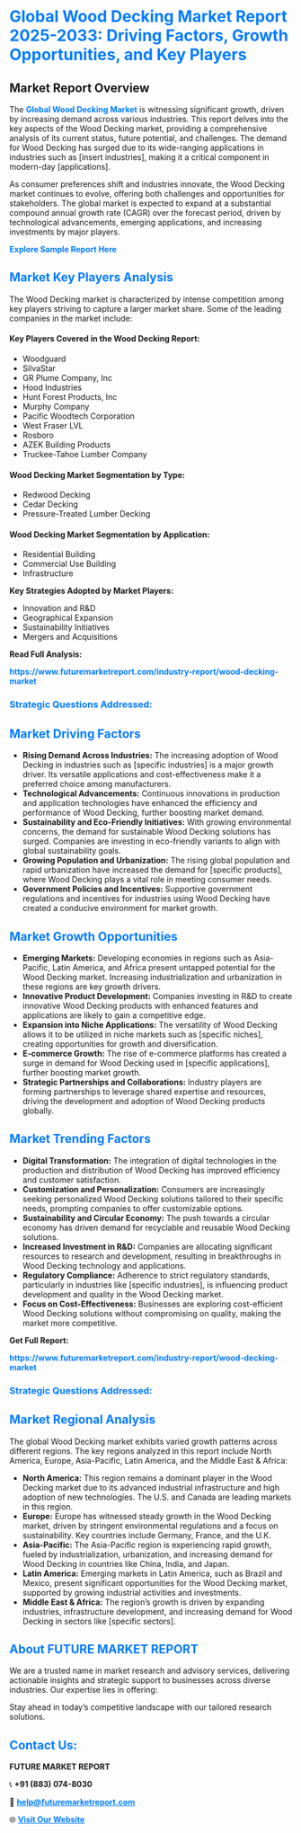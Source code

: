 <h1 style="color: #007BFF;">Global Wood Decking Market Report 2025-2033: Driving Factors, Growth Opportunities, and Key Players</h1>

<section id="overview">
<h2>Market Report Overview</h2>
<p>The <a href="https://www.futuremarketreport.com/industry-report/wood-decking-market" style="color: #007BFF; text-decoration: none;"><strong>Global Wood Decking Market</strong></a> is witnessing significant growth, driven by increasing demand across various industries. This report delves into the key aspects of the Wood Decking market, providing a comprehensive analysis of its current status, future potential, and challenges. The demand for Wood Decking has surged due to its wide-ranging applications in industries such as [insert industries], making it a critical component in modern-day [applications].</p>
<p>As consumer preferences shift and industries innovate, the Wood Decking market continues to evolve, offering both challenges and opportunities for stakeholders. The global market is expected to expand at a substantial compound annual growth rate (CAGR) over the forecast period, driven by technological advancements, emerging applications, and increasing investments by major players.</p>
</section>

<section id="overview">
<p><a href="https://www.futuremarketreport.com/request-sample/reportId=102282" style="color: #007BFF; text-decoration: none;"><strong>Explore Sample Report Here</strong></a></p>
</section>

<section id="key-players">
<h2 style="color: #007BFF;">Market Key Players Analysis</h2>
<p>The Wood Decking market is characterized by intense competition among key players striving to capture a larger market share. Some of the leading companies in the market include:</p>
<h4>Key Players Covered in the Wood Decking Report:</h4>
<ul><li>Woodguard</li><li>SilvaStar</li><li>GR Plume Company, Inc</li><li>Hood Industries</li><li>Hunt Forest Products, Inc</li><li>Murphy Company</li><li>Pacific Woodtech Corporation</li><li>West Fraser LVL</li><li>Rosboro</li><li>AZEK Building Products</li><li>Truckee-Tahoe Lumber Company</li></ul>
<h4>Wood Decking Market Segmentation by Type:</h4>
<ul><li>Redwood Decking</li><li>Cedar Decking</li><li>Pressure-Treated Lumber Decking</li></ul>

<h4>Wood Decking Market Segmentation by Application:</h4>
<ul><li>Residential Building</li><li>Commercial Use Building</li><li>Infrastructure</li></ul>
<p><strong>Key Strategies Adopted by Market Players:</strong></p>
<ul>
<li>Innovation and R&D</li>
<li>Geographical Expansion</li>
<li>Sustainability Initiatives</li>
<li>Mergers and Acquisitions</li>
</ul>
</section>

<section>
<p><strong>Read Full Analysis: </strong></p><a href="https://www.futuremarketreport.com/industry-report/wood-decking-market" style="color: #007BFF; text-decoration: none;"><strong>https://www.futuremarketreport.com/industry-report/wood-decking-market</strong></a>
<h3 style="color: #007BFF;">Strategic Questions Addressed:</h3>
</section>

<section id="driving-factors">
<h2 style="color: #007BFF;">Market Driving Factors</h2>
<ul>
<li><strong>Rising Demand Across Industries:</strong> The increasing adoption of Wood Decking in industries such as [specific industries] is a major growth driver. Its versatile applications and cost-effectiveness make it a preferred choice among manufacturers.</li>
<li><strong>Technological Advancements:</strong> Continuous innovations in production and application technologies have enhanced the efficiency and performance of Wood Decking, further boosting market demand.</li>
<li><strong>Sustainability and Eco-Friendly Initiatives:</strong> With growing environmental concerns, the demand for sustainable Wood Decking solutions has surged. Companies are investing in eco-friendly variants to align with global sustainability goals.</li>
<li><strong>Growing Population and Urbanization:</strong> The rising global population and rapid urbanization have increased the demand for [specific products], where Wood Decking plays a vital role in meeting consumer needs.</li>
<li><strong>Government Policies and Incentives:</strong> Supportive government regulations and incentives for industries using Wood Decking have created a conducive environment for market growth.</li>
</ul>
</section>

<section id="growth-opportunities">
<h2 style="color: #007BFF;">Market Growth Opportunities</h2>
<ul>
<li><strong>Emerging Markets:</strong> Developing economies in regions such as Asia-Pacific, Latin America, and Africa present untapped potential for the Wood Decking market. Increasing industrialization and urbanization in these regions are key growth drivers.</li>
<li><strong>Innovative Product Development:</strong> Companies investing in R&D to create innovative Wood Decking products with enhanced features and applications are likely to gain a competitive edge.</li>
<li><strong>Expansion into Niche Applications:</strong> The versatility of Wood Decking allows it to be utilized in niche markets such as [specific niches], creating opportunities for growth and diversification.</li>
<li><strong>E-commerce Growth:</strong> The rise of e-commerce platforms has created a surge in demand for Wood Decking used in [specific applications], further boosting market growth.</li>
<li><strong>Strategic Partnerships and Collaborations:</strong> Industry players are forming partnerships to leverage shared expertise and resources, driving the development and adoption of Wood Decking products globally.</li>
</ul>
</section>

<section id="trending-factors">
<h2 style="color: #007BFF;">Market Trending Factors</h2>
<ul>
<li><strong>Digital Transformation:</strong> The integration of digital technologies in the production and distribution of Wood Decking has improved efficiency and customer satisfaction.</li>
<li><strong>Customization and Personalization:</strong> Consumers are increasingly seeking personalized Wood Decking solutions tailored to their specific needs, prompting companies to offer customizable options.</li>
<li><strong>Sustainability and Circular Economy:</strong> The push towards a circular economy has driven demand for recyclable and reusable Wood Decking solutions.</li>
<li><strong>Increased Investment in R&D:</strong> Companies are allocating significant resources to research and development, resulting in breakthroughs in Wood Decking technology and applications.</li>
<li><strong>Regulatory Compliance:</strong> Adherence to strict regulatory standards, particularly in industries like [specific industries], is influencing product development and quality in the Wood Decking market.</li>
<li><strong>Focus on Cost-Effectiveness:</strong> Businesses are exploring cost-efficient Wood Decking solutions without compromising on quality, making the market more competitive.</li>
</ul>
</section>

<section>
<p><strong>Get Full Report: </strong></p><a href="https://www.futuremarketreport.com/industry-report/wood-decking-market" style="color: #007BFF; text-decoration: none;"><strong>https://www.futuremarketreport.com/industry-report/wood-decking-market</strong></a>
<h3 style="color: #007BFF;">Strategic Questions Addressed:</h3>
</section>


<section id="regional-analysis">
<h2 style="color: #007BFF;">Market Regional Analysis</h2>
<p>The global Wood Decking market exhibits varied growth patterns across different regions. The key regions analyzed in this report include North America, Europe, Asia-Pacific, Latin America, and the Middle East & Africa:</p>
<ul>
<li><strong>North America:</strong> This region remains a dominant player in the Wood Decking market due to its advanced industrial infrastructure and high adoption of new technologies. The U.S. and Canada are leading markets in this region.</li>
<li><strong>Europe:</strong> Europe has witnessed steady growth in the Wood Decking market, driven by stringent environmental regulations and a focus on sustainability. Key countries include Germany, France, and the U.K.</li>
<li><strong>Asia-Pacific:</strong> The Asia-Pacific region is experiencing rapid growth, fueled by industrialization, urbanization, and increasing demand for Wood Decking in countries like China, India, and Japan.</li>
<li><strong>Latin America:</strong> Emerging markets in Latin America, such as Brazil and Mexico, present significant opportunities for the Wood Decking market, supported by growing industrial activities and investments.</li>
<li><strong>Middle East & Africa:</strong> The region’s growth is driven by expanding industries, infrastructure development, and increasing demand for Wood Decking in sectors like [specific sectors].</li>
</ul>
</section>

<footer>
<h2 style="color: #007BFF;">About FUTURE MARKET REPORT</h2>
<p>We are a trusted name in market research and advisory services, delivering actionable insights and strategic support to businesses across diverse industries. Our expertise lies in offering:</p>

<p>Stay ahead in today’s competitive landscape with our tailored research solutions.</p>

<h2 style="color: #007BFF;">Contact Us:</h2>
<p><strong>FUTURE MARKET REPORT</strong></p>
<p>📞 <strong>+91 (883) 074-8030</strong></p>
<p>📧 <strong><a href="mailto:help@futuremarketreport.com" style="color: #007BFF;">help@futuremarketreport.com</a></strong></p>
<p>🌐 <strong><a href="https://www.futuremarketreport.com/" style="color: #007BFF;">Visit Our Website</a></strong></p>
</footer>
